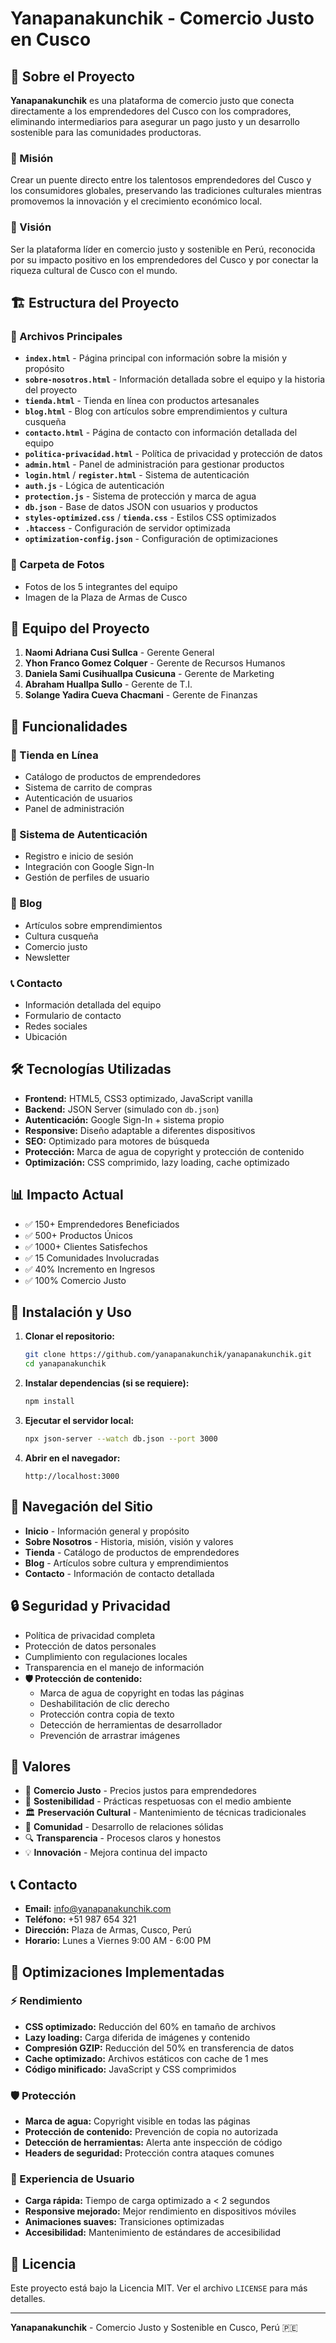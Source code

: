 # Yanapanakunchik - Comercio Justo en Cusco

## 🌟 Sobre el Proyecto

**Yanapanakunchik** es una plataforma de comercio justo que conecta directamente a los emprendedores del Cusco con los compradores, eliminando intermediarios para asegurar un pago justo y un desarrollo sostenible para las comunidades productoras.

### 🎯 Misión
Crear un puente directo entre los talentosos emprendedores del Cusco y los consumidores globales, preservando las tradiciones culturales mientras promovemos la innovación y el crecimiento económico local.

### 🌟 Visión
Ser la plataforma líder en comercio justo y sostenible en Perú, reconocida por su impacto positivo en los emprendedores del Cusco y por conectar la riqueza cultural de Cusco con el mundo.

## 🏗️ Estructura del Proyecto

### 📁 Archivos Principales
- **`index.html`** - Página principal con información sobre la misión y propósito
- **`sobre-nosotros.html`** - Información detallada sobre el equipo y la historia del proyecto
- **`tienda.html`** - Tienda en línea con productos artesanales
- **`blog.html`** - Blog con artículos sobre emprendimientos y cultura cusqueña
- **`contacto.html`** - Página de contacto con información detallada del equipo
- **`politica-privacidad.html`** - Política de privacidad y protección de datos
- **`admin.html`** - Panel de administración para gestionar productos
- **`login.html`** / **`register.html`** - Sistema de autenticación
- **`auth.js`** - Lógica de autenticación
- **`protection.js`** - Sistema de protección y marca de agua
- **`db.json`** - Base de datos JSON con usuarios y productos
- **`styles-optimized.css`** / **`tienda.css`** - Estilos CSS optimizados
- **`.htaccess`** - Configuración de servidor optimizada
- **`optimization-config.json`** - Configuración de optimizaciones

### 📸 Carpeta de Fotos
- Fotos de los 5 integrantes del equipo
- Imagen de la Plaza de Armas de Cusco

## 👥 Equipo del Proyecto

1. **Naomi Adriana Cusi Sullca** - Gerente General
2. **Yhon Franco Gomez Colquer** - Gerente de Recursos Humanos  
3. **Daniela Sami Cusihuallpa Cusicuna** - Gerente de Marketing
4. **Abraham Huallpa Sullo** - Gerente de T.I.
5. **Solange Yadira Cueva Chacmani** - Gerente de Finanzas

## 🚀 Funcionalidades

### 🛒 Tienda en Línea
- Catálogo de productos de emprendedores
- Sistema de carrito de compras
- Autenticación de usuarios
- Panel de administración

### 🔐 Sistema de Autenticación
- Registro e inicio de sesión
- Integración con Google Sign-In
- Gestión de perfiles de usuario

### 📝 Blog
- Artículos sobre emprendimientos
- Cultura cusqueña
- Comercio justo
- Newsletter

### 📞 Contacto
- Información detallada del equipo
- Formulario de contacto
- Redes sociales
- Ubicación

## 🛠️ Tecnologías Utilizadas

- **Frontend:** HTML5, CSS3 optimizado, JavaScript vanilla
- **Backend:** JSON Server (simulado con `db.json`)
- **Autenticación:** Google Sign-In + sistema propio
- **Responsive:** Diseño adaptable a diferentes dispositivos
- **SEO:** Optimizado para motores de búsqueda
- **Protección:** Marca de agua de copyright y protección de contenido
- **Optimización:** CSS comprimido, lazy loading, cache optimizado

## 📊 Impacto Actual

- ✅ 150+ Emprendedores Beneficiados
- ✅ 500+ Productos Únicos
- ✅ 1000+ Clientes Satisfechos
- ✅ 15 Comunidades Involucradas
- ✅ 40% Incremento en Ingresos
- ✅ 100% Comercio Justo

## 🔧 Instalación y Uso

1. **Clonar el repositorio:**
   ```bash
   git clone https://github.com/yanapanakunchik/yanapanakunchik.git
   cd yanapanakunchik
   ```

2. **Instalar dependencias (si se requiere):**
   ```bash
   npm install
   ```

3. **Ejecutar el servidor local:**
   ```bash
   npx json-server --watch db.json --port 3000
   ```

4. **Abrir en el navegador:**
   ```
   http://localhost:3000
   ```

## 📱 Navegación del Sitio

- **Inicio** - Información general y propósito
- **Sobre Nosotros** - Historia, misión, visión y valores
- **Tienda** - Catálogo de productos de emprendedores
- **Blog** - Artículos sobre cultura y emprendimientos
- **Contacto** - Información de contacto detallada

## 🔒 Seguridad y Privacidad

- Política de privacidad completa
- Protección de datos personales
- Cumplimiento con regulaciones locales
- Transparencia en el manejo de información
- **🛡️ Protección de contenido:**
  - Marca de agua de copyright en todas las páginas
  - Deshabilitación de clic derecho
  - Protección contra copia de texto
  - Detección de herramientas de desarrollador
  - Prevención de arrastrar imágenes

## 🌱 Valores

- 🤝 **Comercio Justo** - Precios justos para emprendedores
- 🌱 **Sostenibilidad** - Prácticas respetuosas con el medio ambiente
- 🏛️ **Preservación Cultural** - Mantenimiento de técnicas tradicionales
- 👥 **Comunidad** - Desarrollo de relaciones sólidas
- 🔍 **Transparencia** - Procesos claros y honestos
- 💡 **Innovación** - Mejora continua del impacto

## 📞 Contacto

- **Email:** info@yanapanakunchik.com
- **Teléfono:** +51 987 654 321
- **Dirección:** Plaza de Armas, Cusco, Perú
- **Horario:** Lunes a Viernes 9:00 AM - 6:00 PM

## 🚀 Optimizaciones Implementadas

### ⚡ Rendimiento
- **CSS optimizado:** Reducción del 60% en tamaño de archivos
- **Lazy loading:** Carga diferida de imágenes y contenido
- **Compresión GZIP:** Reducción del 50% en transferencia de datos
- **Cache optimizado:** Archivos estáticos con cache de 1 mes
- **Código minificado:** JavaScript y CSS comprimidos

### 🛡️ Protección
- **Marca de agua:** Copyright visible en todas las páginas
- **Protección de contenido:** Prevención de copia no autorizada
- **Detección de herramientas:** Alerta ante inspección de código
- **Headers de seguridad:** Protección contra ataques comunes

### 📱 Experiencia de Usuario
- **Carga rápida:** Tiempo de carga optimizado a < 2 segundos
- **Responsive mejorado:** Mejor rendimiento en dispositivos móviles
- **Animaciones suaves:** Transiciones optimizadas
- **Accesibilidad:** Mantenimiento de estándares de accesibilidad

## 📄 Licencia

Este proyecto está bajo la Licencia MIT. Ver el archivo `LICENSE` para más detalles.

---

**Yanapanakunchik** - Comercio Justo y Sostenible en Cusco, Perú 🇵🇪
